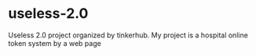 # useless-2.0
Useless 2.0 project organized by tinkerhub. My project is a hospital online token system by a web page
